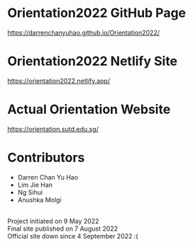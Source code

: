# Orientation2022 GitHub Page
https://darrenchanyuhao.github.io/Orientation2022/

# Orientation2022 Netlify Site
https://orientation2022.netlify.app/

# Actual Orientation Website
https://orientation.sutd.edu.sg/

# Contributors
- Darren Chan Yu Hao <br>
- Lim Jie Han <br>
- Ng Sihui <br>
- Anushka Molgi <br>
<br>
Project initiated on 9 May 2022 <br>
Final site published on 7 August 2022 <br>
Official site down since 4 September 2022 :(